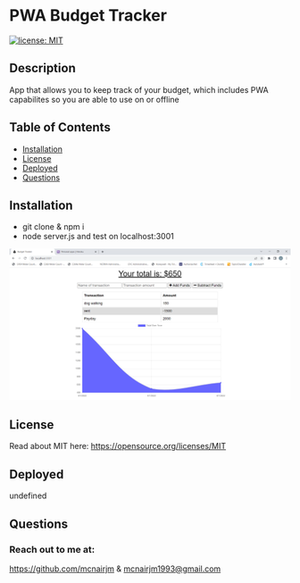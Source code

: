 # PWA Budget Tracker
  [![license: MIT](https://img.shields.io/badge/License-MIT-yellow.svg)](https://opensource.org/licenses/MIT)
  
  ## Description
  App that allows you to keep track of your budget, which includes PWA capabilites so you are able to use on or offline

  ## Table of Contents
  * [Installation](#installation)
  * [License](#license)
  * [Deployed](#deployed)
  * [Questions](#questions)
  
  ## Installation
  * git clone & npm i
  * node server.js and test on localhost:3001


![image](/Assets/budget-tracker.png)

  ## License
  Read about MIT here:
  https://opensource.org/licenses/MIT

  ## Deployed
  undefined

  ## Questions
  ### Reach out to me at:
  https://github.com/mcnairjm
  &
  mcnairjm1993@gmail.com

